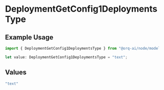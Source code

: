 # DeploymentGetConfig1DeploymentsType

## Example Usage

```typescript
import { DeploymentGetConfig1DeploymentsType } from "@orq-ai/node/models/operations";

let value: DeploymentGetConfig1DeploymentsType = "text";
```

## Values

```typescript
"text"
```